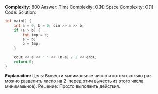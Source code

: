 **Complexity:** 800
Answer:
	Time Complexity: O(N)
	Space Complexity: O(1)
Code:
Solution:
```cpp
int main() {  
    int a = 0, b = 0; cin >> a >> b;  
    if (a > b) {  
        int tmp = a;  
        a = b;  
        b = tmp;  
    }  
  
    cout << a << " " << (b-a) / 2 << endl;  
    return 0;  
}
```
**Explanation:**
	Цель: Вывести минимальное число и потом сколько раз можно разделить число на 2 (перед этим вычесть из этого числа минимальное).
	Решение: Просто выполнить действия.